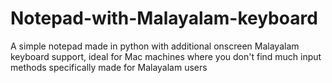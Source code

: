 # Notepad-with-Malayalam-keyboard
A simple notepad made in python with additional onscreen Malayalam keyboard support, ideal for Mac machines where you don't find much input methods specifically made for Malayalam users 
